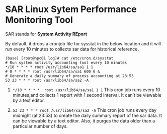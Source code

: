 # SAR Linux Sytem Performance Monitoring Tool

SAR stands for **System Activity REport**

By default, it drops a cronjob file for sysstat in the below location and it will run every 10 minutes to collects sar data for historical reference.

```
(base) [root@hpc01 log]# cat /etc/cron.d/sysstat
# Run system activity accounting tool every 10 minutes
*/10 * * * * root /usr/lib64/sa/sa1 1 1
# 0 * * * * root /usr/lib64/sa/sa1 600 6 &
# Generate a daily summary of process accounting at 23:53
53 23 * * * root /usr/lib64/sa/sa2 -A

```


1. `*/10 * * * *  root /usr/lib64/sa/sa1 1 1` This cron job runs every 10 minutes,and collects 1 report with 1 second interval. It can’t be viewable by a text editor.

2. `53 23 * * * root /usr/lib64/sa/sa2 -A` This cron job runs every day midnight (at 23:53) to create the daily summary report of the sar data. It can be viewable by a text editor. Also, it purges the data older than a particular number of days.


